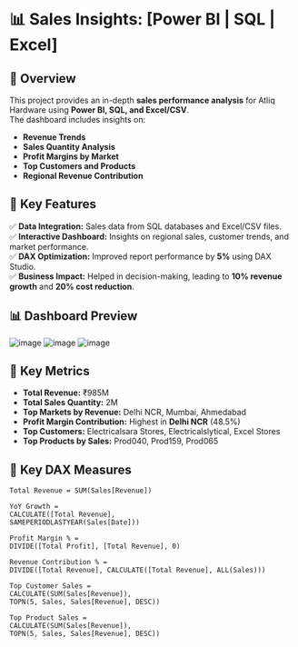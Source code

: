 # 📊 Sales Insights: [Power BI | SQL | Excel]

## 🔎 Overview
This project provides an in-depth **sales performance analysis** for Atliq Hardware using **Power BI, SQL, and Excel/CSV**.  
The dashboard includes insights on:
- **Revenue Trends**
- **Sales Quantity Analysis**
- **Profit Margins by Market**
- **Top Customers and Products**
- **Regional Revenue Contribution**

## 🚀 Key Features
✅ **Data Integration:** Sales data from SQL databases and Excel/CSV files.  
✅ **Interactive Dashboard:** Insights on regional sales, customer trends, and market performance.  
✅ **DAX Optimization:** Improved report performance by **5%** using DAX Studio.  
✅ **Business Impact:** Helped in decision-making, leading to **10% revenue growth** and **20% cost reduction**.

## 📊 Dashboard Preview
![image](https://github.com/user-attachments/assets/98089662-6dc1-4367-8cb4-58844d42dfa4)
![image](https://github.com/user-attachments/assets/2667754e-cf75-425d-aa40-c0cdd7070c85)
![image](https://github.com/user-attachments/assets/90f9684c-e445-4559-982d-ae7836a2582f)

## 📌 Key Metrics
- **Total Revenue:** ₹985M  
- **Total Sales Quantity:** 2M  
- **Top Markets by Revenue:** Delhi NCR, Mumbai, Ahmedabad  
- **Profit Margin Contribution:** Highest in **Delhi NCR** (48.5%)  
- **Top Customers:** Electricalsara Stores, Electricalslytical, Excel Stores  
- **Top Products by Sales:** Prod040, Prod159, Prod065  

## 🔢 Key DAX Measures
```DAX
Total Revenue = SUM(Sales[Revenue])

YoY Growth = 
CALCULATE([Total Revenue], 
SAMEPERIODLASTYEAR(Sales[Date]))

Profit Margin % = 
DIVIDE([Total Profit], [Total Revenue], 0)

Revenue Contribution % = 
DIVIDE([Total Revenue], CALCULATE([Total Revenue], ALL(Sales)))

Top Customer Sales = 
CALCULATE(SUM(Sales[Revenue]), 
TOPN(5, Sales, Sales[Revenue], DESC))

Top Product Sales = 
CALCULATE(SUM(Sales[Revenue]), 
TOPN(5, Sales, Sales[Revenue], DESC))

